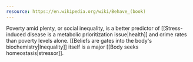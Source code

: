 ```yaml
---
resource: https://en.wikipedia.org/wiki/Behave_(book)
---
```


Poverty amid plenty, or social inequality, is a better predictor of [[Stress-induced disease is a metabolic prioritization issue|health]] and crime rates than poverty levels alone. [[Beliefs are gates into the body's biochemistry|Inequality]] itself is a major [[Body seeks homeostasis|stressor]].